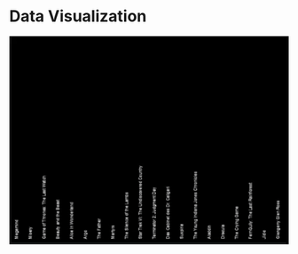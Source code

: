 # Data Visualization

![gif](https://github.com/l-mccarthy/IntroToIM/blob/main/Feb22/Data_Visualization.gif)
